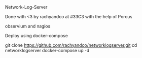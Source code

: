 Network-Log-Server

Done with <3 by rachyandco at #33C3 with the help of Porcus

observium and nagios

Deploy using docker-compose

git clone https://github.com/rachyandco/networklogserver.git
cd networklogserver
docker-compose up -d